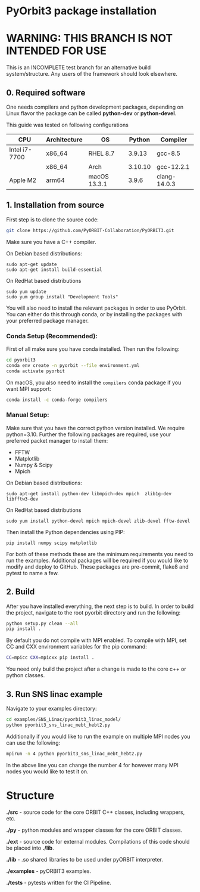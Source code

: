 # PyOrbit3 package installation

# WARNING: THIS BRANCH IS NOT INTENDED FOR USE

This is an INCOMPLETE test branch for an alternative build system/structure. Any users of the framework should look elsewhere.

## 0. Required software

One needs compilers and python development packages, depending on  Linux flavor the package can be called **python-dev** or **python-devel**.

This guide was tested on following configurations

| CPU           | Architecture | OS           | Python  | Compiler     |
|---------------|--------------|--------------|---------|--------------|
| Intel i7-7700 | x86_64       | RHEL 8.7     | 3.9.13  | gcc-8.5      |
|               | x86_64       | Arch         | 3.10.10 | gcc-12.2.1   |
| Apple M2      | arm64        | macOS 13.3.1 | 3.9.6   | clang-14.0.3 |


## 1. Installation from source

First step is to clone the source code:

```bash
git clone https://github.com/PyORBIT-Collaboration/PyORBIT3.git
```

Make sure you have a C++ compiler.

On Debian based distributions:
```
sudo apt-get update
sudo apt-get install build-essential
```

On RedHat based distributions
```
sudo yum update
sudo yum group install "Development Tools"
```

You will also need to install the relevant packages in order to use PyOrbit. You can either do this through conda, or by installing the packages with your preferred package manager.

### Conda Setup (Recommended):

First of all make sure you have conda installed. Then run the following:

```bash
cd pyorbit3
conda env create -n pyorbit --file environment.yml
conda activate pyorbit
```

On macOS, you also need to install the `compilers` conda package if you want MPI support:
```bash
conda install -c conda-forge compilers
```

### Manual Setup:

Make sure that you have the correct python version installed. We require python=3.10. Further the following packages are required, use your preferred packet manager to install them:

- FFTW
- Matplotlib
- Numpy & Scipy
- Mpich

On Debian based distributions:
```
sudo apt-get install python-dev libmpich-dev mpich  zlib1g-dev libfftw3-dev
```

On RedHat based distributions
```
sudo yum install python-devel mpich mpich-devel zlib-devel fftw-devel
```

Then install the Python dependencies using PIP:
```
pip install numpy scipy matplotlib
```

For both of these methods these are the minimum requirements you need to run the examples. Additional packages will be required if you would like to modify and deploy to GitHub. These packages are pre-commit, flake8 and pytest to name a few.

## 2. Build

After you have installed everything, the next step is to build. In order to build the project, navigate to the root pyorbit directory and run the following:

```bash
python setup.py clean --all
pip install .
```

By default you do not compile with MPI enabled. To compile with MPI, set CC and CXX environment variables for the pip command:

```bash
CC=mpicc CXX=mpicxx pip install .
```

You need only build the project after a change is made to the core c++ or python classes.

## 3. Run SNS linac example

Navigate to your examples directory:

```bash
cd examples/SNS_Linac/pyorbit3_linac_model/
python pyorbit3_sns_linac_mebt_hebt2.py
```

Additionally if you would like to run the example on multiple MPI nodes you can use the following:

```bash
mpirun -n 4 python pyorbit3_sns_linac_mebt_hebt2.py
```

In the above line you can change the number 4 for however many MPI nodes you would like to test it on.

# Structure
**./src**		- source code for the core ORBIT C++ classes, including
		  wrappers, etc.

**./py**		- python modules and wrapper classes for the core ORBIT
		  classes.

**./ext**		- source code for external modules. Compilations of this
		  code should be placed into **./lib**.

**./lib**  	- .so shared libraries to be used under pyORBIT interpreter.

**./examples**		- pyORBIT3 examples.

**./tests**		- pytests written for the CI Pipeline.
